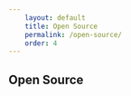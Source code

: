 ```yaml
---
    layout: default
    title: Open Source
    permalink: /open-source/
    order: 4
---
```


Open Source
-----------